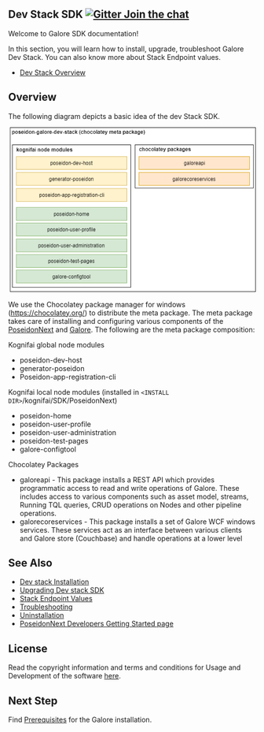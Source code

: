 
## Dev Stack SDK [![Gitter Join the chat](https://badges.gitter.im/Join%20Chat.svg)](https://gitter.im/kognifai/Lobby)

Welcome to Galore SDK documentation!

In this section, you will learn how to install, upgrade, troubleshoot Galore Dev Stack. You can also know  more about  Stack Endpoint values.

- [Dev Stack Overview](#Overview)


## Overview

The following diagram depicts a basic idea of the dev Stack SDK.

![](.%20Images/Dev%20stack%20SDK%20overview.png)

We use the Chocolatey package manager for windows (https://chocolatey.org/) to distribute the meta package. The meta package takes care of installing and configuring various components of the [PoseidonNext](https://github.com/kognifai/PoseidonNext-Framework) and [Galore](https://github.com/kognifai/Galore).  The following are the meta package composition:

Kognifai global node modules
-	poseidon-dev-host
-	generator-poseidon
-	Poseidon-app-registration-cli

Kognifai local node modules (installed in ```<INSTALL DIR>```/kognifai/SDK/PoseidonNext)
- poseidon-home
- poseidon-user-profile
- poseidon-user-administration
- poseidon-test-pages
- galore-configtool

Chocolatey Packages
- galoreapi - This package installs a REST API which provides programmatic access to read and write operations of Galore. These includes access to various components such as asset model, streams, 
Running TQL queries, CRUD operations on Nodes and other pipeline operations.
- galorecoreservices - This package installs a set of Galore WCF windows services. These services act as an interface between various clients and Galore store (Couchbase) and handle operations at a lower level


## See Also
- [Dev stack Installation](Installation.md)
- [Upgrading Dev stack SDK](Upgrading%20Dev%20stack.md)
- [Stack Endpoint Values](Stack%20Endpoint%20Values.md)
- [Troubleshooting](Troubleshooting.md)
- [Uninstallation](Uninstallation.md)
- [PoseidonNext Developers Getting Started page](https://github.com/kognifai/PoseidonNext-Framework#developers-getting-started-page)

## License
Read the copyright information and terms and conditions for Usage and Development of the software [here](https://github.com/kognifai/Kognifai/blob/master/License.md#copyright--year-kongsberg-digital-as).

## Next Step

Find [Prerequisites](Prerequisites.md) for the Galore installation.
